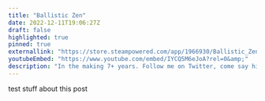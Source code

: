 ```yaml
---
title: "Ballistic Zen"
date: 2022-12-11T19:06:27Z
draft: false
highlighted: true
pinned: true
externallink: "https://store.steampowered.com/app/1966930/Ballistic_Zen/"
youtubeEmbed: "https://www.youtube.com/embed/IYCQ5M6eJoA?rel=0&amp;"
description: "In the making 7+ years. Follow me on Twitter, come say hi in Discord, and buy it on Steam!"
---
```

test stuff about this post

